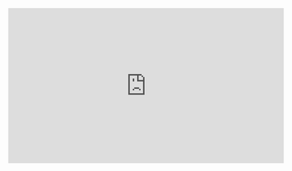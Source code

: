 <html>
<title>       </title>
<iframe width="560" height="315" src="https://www.youtube.com/embed/3SCBYUE_X1U?controls=0" title="YouTube video player" frameborder="0" allow="accelerometer; autoplay; clipboard-write; encrypted-media; gyroscope; picture-in-picture" allowfullscreen></iframe>
</html>
